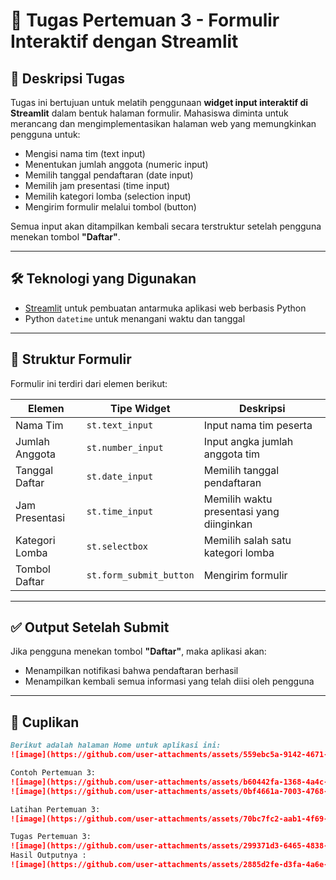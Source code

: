 # 📄 Tugas Pertemuan 3 - Formulir Interaktif dengan Streamlit

## 🎯 Deskripsi Tugas
Tugas ini bertujuan untuk melatih penggunaan **widget input interaktif di Streamlit** dalam bentuk halaman formulir. Mahasiswa diminta untuk merancang dan mengimplementasikan halaman web yang memungkinkan pengguna untuk:

- Mengisi nama tim (text input)
- Menentukan jumlah anggota (numeric input)
- Memilih tanggal pendaftaran (date input)
- Memilih jam presentasi (time input)
- Memilih kategori lomba (selection input)
- Mengirim formulir melalui tombol (button)

Semua input akan ditampilkan kembali secara terstruktur setelah pengguna menekan tombol **"Daftar"**.

---

## 🛠️ Teknologi yang Digunakan
- [Streamlit](https://streamlit.io/) untuk pembuatan antarmuka aplikasi web berbasis Python
- Python `datetime` untuk menangani waktu dan tanggal

---

## 🧾 Struktur Formulir
Formulir ini terdiri dari elemen berikut:

| Elemen             | Tipe Widget           | Deskripsi                                      |
|--------------------|------------------------|------------------------------------------------|
| Nama Tim           | `st.text_input`        | Input nama tim peserta                        |
| Jumlah Anggota     | `st.number_input`      | Input angka jumlah anggota tim                |
| Tanggal Daftar     | `st.date_input`        | Memilih tanggal pendaftaran                   |
| Jam Presentasi     | `st.time_input`        | Memilih waktu presentasi yang diinginkan      |
| Kategori Lomba     | `st.selectbox`         | Memilih salah satu kategori lomba             |
| Tombol Daftar      | `st.form_submit_button`| Mengirim formulir                             |

---

## ✅ Output Setelah Submit
Jika pengguna menekan tombol **"Daftar"**, maka aplikasi akan:
- Menampilkan notifikasi bahwa pendaftaran berhasil
- Menampilkan kembali semua informasi yang telah diisi oleh pengguna

---

## 📸 Cuplikan 

```markdown
Berikut adalah halaman Home untuk aplikasi ini:
![image](https://github.com/user-attachments/assets/559ebc5a-9142-4671-9072-f5dad7defb14)

Contoh Pertemuan 3:
![image](https://github.com/user-attachments/assets/b60442fa-1368-4a4c-a76d-7e41180184e1)
![image](https://github.com/user-attachments/assets/0bf4661a-7003-4768-830f-257cad324616)

Latihan Pertemuan 3:
![image](https://github.com/user-attachments/assets/70bc7fc2-aab1-4f69-a28a-1fa6f151b719)

Tugas Pertemuan 3:
![image](https://github.com/user-attachments/assets/299371d3-6465-4838-b981-ea84ec04b8c1)
Hasil Outputnya :
![image](https://github.com/user-attachments/assets/2885d2fe-d3fa-4a6e-81be-8c8746598326)





